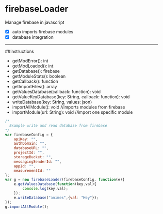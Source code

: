 # firebaseLoader
Manage firebase in javascript
- [x] auto imports firebase modules
- [x] database integration
-------------------------------------------------
##instructions
- getModError(): int
- getModLoaded(): int
- getDatabase(): firebase
- getModuleStats(): boolean
- getCallback(): function
- getImportFiles(): array
- getValuesDatabase(callback: function): void
- getValueKeyDatabase(key: String, callback: function): void
- writeDatabase(key: String, values: json)
- importAllModule(): void //imports modules from firebase
- importModule(url: String): void //import one specific module
```js
/*
  Example write and read database from firebase
*/
var firebaseConfig = {
    apiKey: "",
    authDomain: "",
    databaseURL: "",
    projectId: "",
    storageBucket: "",
    messagingSenderId: "",
    appId: "",
    measurementId: ""
};
var g = new firebaseLoader(firebaseConfig, function(e){
    e.getValuesDatabase(function(key,val){
        console.log(key,val);
    });
    e.writeDatabase("animes",{val: "Hey"});
});
g.importAllModule();
```
